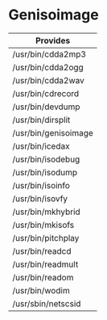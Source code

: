 # Genisoimage
| Provides |
| --- |
| /usr/bin/cdda2mp3 |
| /usr/bin/cdda2ogg |
| /usr/bin/cdda2wav |
| /usr/bin/cdrecord |
| /usr/bin/devdump |
| /usr/bin/dirsplit |
| /usr/bin/genisoimage |
| /usr/bin/icedax |
| /usr/bin/isodebug |
| /usr/bin/isodump |
| /usr/bin/isoinfo |
| /usr/bin/isovfy |
| /usr/bin/mkhybrid |
| /usr/bin/mkisofs |
| /usr/bin/pitchplay |
| /usr/bin/readcd |
| /usr/bin/readmult |
| /usr/bin/readom |
| /usr/bin/wodim |
| /usr/sbin/netscsid |